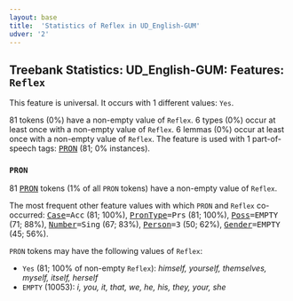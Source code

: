```yaml
---
layout: base
title:  'Statistics of Reflex in UD_English-GUM'
udver: '2'
---
```


## Treebank Statistics: UD_English-GUM: Features: `Reflex`

This feature is universal.
It occurs with 1 different values: `Yes`.

81 tokens (0%) have a non-empty value of `Reflex`.
6 types (0%) occur at least once with a non-empty value of `Reflex`.
6 lemmas (0%) occur at least once with a non-empty value of `Reflex`.
The feature is used with 1 part-of-speech tags: <tt><a href="en_gum-pos-PRON.html">PRON</a></tt> (81; 0% instances).

### `PRON`

81 <tt><a href="en_gum-pos-PRON.html">PRON</a></tt> tokens (1% of all `PRON` tokens) have a non-empty value of `Reflex`.

The most frequent other feature values with which `PRON` and `Reflex` co-occurred: <tt><a href="en_gum-feat-Case.html">Case</a></tt><tt>=Acc</tt> (81; 100%), <tt><a href="en_gum-feat-PronType.html">PronType</a></tt><tt>=Prs</tt> (81; 100%), <tt><a href="en_gum-feat-Poss.html">Poss</a></tt><tt>=EMPTY</tt> (71; 88%), <tt><a href="en_gum-feat-Number.html">Number</a></tt><tt>=Sing</tt> (67; 83%), <tt><a href="en_gum-feat-Person.html">Person</a></tt><tt>=3</tt> (50; 62%), <tt><a href="en_gum-feat-Gender.html">Gender</a></tt><tt>=EMPTY</tt> (45; 56%).

`PRON` tokens may have the following values of `Reflex`:

* `Yes` (81; 100% of non-empty `Reflex`): <em>himself, yourself, themselves, myself, itself, herself</em>
* `EMPTY` (10053): <em>i, you, it, that, we, he, his, they, your, she</em>

